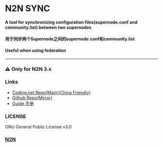 # N2N SYNC

#### A tool for synchronizing configuration files(supernode.conf and community.list) between two supernodes

#### 用于同步两个Supernode之间的supernode.conf和community.list

#### Useful when using federation

***

### ⚠ Only for N2N 3.x

### Links

- [Coding.net Repo(Main)(China Friendly)](https://laysense.coding.net/public/n2nsync/n2nsync/git)
- [Github Repo(Mirror)](https://github.com/ywnsya/n2nsync)
- [Guide 手册](https://laysense.coding.net/s/7f943c9f-676e-4cc4-b111-3ff4facc61ee)

### LICENSE
GNU General Public License v3.0

### [N2N](https://github.com/ntop/n2n)

